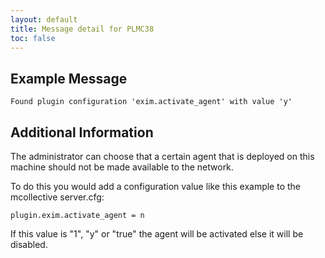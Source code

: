 ```yaml
---
layout: default
title: Message detail for PLMC38
toc: false
---
```


Example Message
---------------

    Found plugin configuration 'exim.activate_agent' with value 'y'

Additional Information
----------------------

The administrator can choose that a certain agent that is deployed on this machine should not be made available to the network.

To do this you would add a configuration value like this example to the mcollective server.cfg:

    plugin.exim.activate_agent = n

If this value is "1", "y" or "true" the agent will be activated else it will be disabled.
